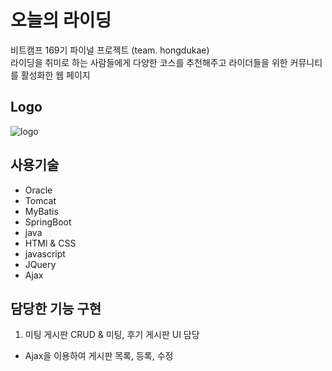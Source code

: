 # 오늘의 라이딩
비트캠프 169기 파이널 프로젝트 (team. hongdukae)<br>
라이딩을 취미로 하는 사람들에게 다양한 코스를 추천해주고 라이더들을 위한 커뮤니티를 활성화한 웹 페이지

## Logo
![logo](https://user-images.githubusercontent.com/69250105/102057557-6d1f0080-3e31-11eb-8c15-9faf74fad800.png)

## 사용기술
- Oracle
- Tomcat
- MyBatis
- SpringBoot
- java
- HTMl & CSS
- javascript
- JQuery
- Ajax

## 담당한 기능 구현
1. 미팅 게시판 CRUD & 미팅, 후기 게시판 UI 담당
  + Ajax을 이용하여 게시판 목록, 등록, 수정

